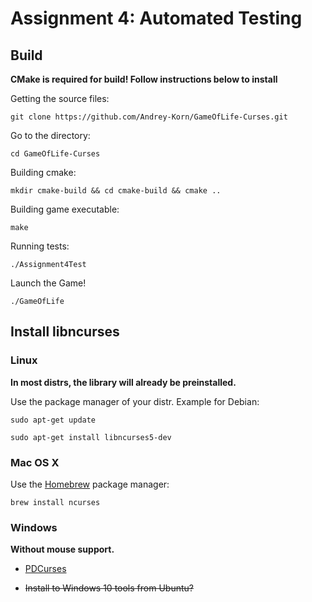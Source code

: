 #  Assignment 4: Automated Testing

## Build

**CMake is required for build! Follow instructions below to install**

Getting the source files:

`git clone https://github.com/Andrey-Korn/GameOfLife-Curses.git`

Go to the directory:

`cd GameOfLife-Curses`

Building cmake:

`mkdir cmake-build && cd cmake-build && cmake ..`

Building game executable:

`make`

Running tests:

`./Assignment4Test`

Launch the Game!

`./GameOfLife`

## Install libncurses

### Linux

**In most distrs, the library will already be preinstalled.**

Use the package manager of your distr. Example for Debian:

`sudo apt-get update`

`sudo apt-get install libncurses5-dev`

### Mac OS X

Use the [Homebrew](https://brew.sh) package manager:

`brew install ncurses`

### Windows

**Without mouse support.**

- [PDCurses](https://pdcurses.sourceforge.io)

- ~~Install to Windows 10 tools from Ubuntu?~~


